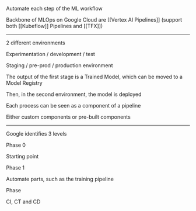 
Automate each step of the ML workflow

Backbone of MLOps on Google Cloud are [[Vertex AI Pipelines]] (support both [[Kubeflow]] Pipelines and [[TFX]])

---

2 different environments

Experimentation / development / test

Staging / pre-prod / production environment

The output of the first stage is a Trained Model, which can be moved to a Model Registry

Then, in the second environment, the model is deployed

Each process can be seen as a component of a pipeline

Either custom components or pre-built components

---

Google identifies 3 levels

Phase 0

Starting point

Phase 1

Automate parts, such as the training pipeline

Phase 

CI, CT and CD